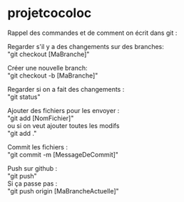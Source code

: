 # projetcocoloc

Rappel des commandes et de comment on écrit dans git :

Regarder s'il y a des changements sur des branches: <br>
"git checkout [MaBranche]"

Créer une nouvelle branch:<br>
"git checkout -b [MaBranche]"

Regarder si on a fait des changements :<br>
"git status"

Ajouter des fichiers pour les envoyer :<br>
"git add [NomFichier]" <br>
ou si on veut ajouter toutes les modifs <br>
"git add ."

Commit les fichiers :<br>
"git commit -m [MessageDeCommit]"

Push sur github :<br>
"git push"<br>
Si ça passe pas :<br>
"git push origin [MaBrancheActuelle]"
